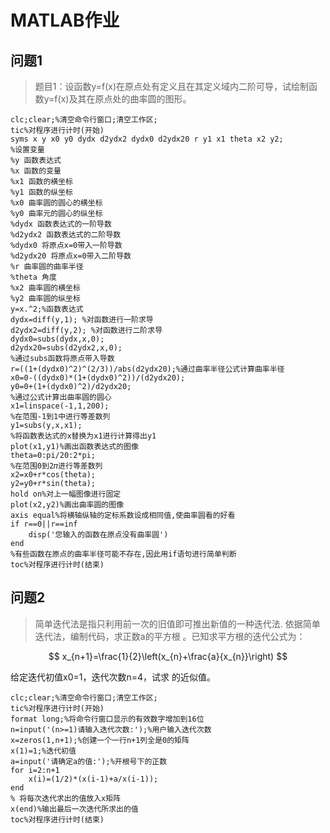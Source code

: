# MATLAB作业
## 问题1
> 题目1：设函数y=f(x)在原点处有定义且在其定义域内二阶可导，试绘制函数y=f(x)及其在原点处的曲率圆的图形。

```
clc;clear;%清空命令行窗口;清空工作区;
tic%对程序进行计时(开始)
syms x y x0 y0 dydx d2ydx2 dydx0 d2ydx20 r y1 x1 theta x2 y2;
%设置变量
%y 函数表达式
%x 函数的变量
%x1 函数的横坐标
%y1 函数的纵坐标
%x0 曲率圆的圆心的横坐标
%y0 曲率元的圆心的纵坐标
%dydx 函数表达式的一阶导数
%d2ydx2 函数表达式的二阶导数
%dydx0 将原点x=0带入一阶导数
%d2ydx20 将原点x=0带入二阶导数
%r 曲率圆的曲率半径
%theta 角度
%x2 曲率圆的横坐标
%y2 曲率圆的纵坐标
y=x.^2;%函数表达式
dydx=diff(y,1); %对函数进行一阶求导
d2ydx2=diff(y,2); %对函数进行二阶求导
dydx0=subs(dydx,x,0); 
d2ydx20=subs(d2ydx2,x,0);
%通过subs函数将原点带入导数
r=((1+(dydx0)^2)^(2/3))/abs(d2ydx20);%通过曲率半径公式计算曲率半径
x0=0-((dydx0)*(1+(dydx0)^2))/(d2ydx20);
y0=0+(1+(dydx0)^2)/d2ydx20;
%通过公式计算出曲率圆的圆心
x1=linspace(-1,1,200);
%在范围-1到1中进行等差数列
y1=subs(y,x,x1);
%将函数表达式的x替换为x1进行计算得出y1
plot(x1,y1)%画出函数表达式的图像
theta=0:pi/20:2*pi;
%在范围0到2𝜋进行等差数列
x2=x0+r*cos(theta);
y2=y0+r*sin(theta);
hold on%对上一幅图像进行固定
plot(x2,y2)%画出曲率圆的图像
axis equal%将横轴纵轴的定标系数设成相同值,使曲率圆看的好看
if r==0||r==inf
    disp('您输入的函数在原点没有曲率圆')
end
%有些函数在原点的曲率半径可能不存在,因此用if语句进行简单判断
toc%对程序进行计时(结束)
```

## 问题2
>简单迭代法是指只利用前一次的旧值即可推出新值的一种迭代法.
依据简单迭代法，编制代码，求正数a的平方根 。已知求平方根的迭代公式为： 

$$
x_{n+1}=\frac{1}{2}\left(x_{n}+\frac{a}{x_{n}}\right)
$$

给定迭代初值x0=1，迭代次数n=4，试求 的近似值。

```
clc;clear;%清空命令行窗口;清空工作区;
tic%对程序进行计时(开始)
format long;%将命令行窗口显示的有效数字增加到16位
n=input('(n>=1)请输入迭代次数:');%用户输入迭代次数
x=zeros(1,n+1);%创建一个一行n+1列全是0的矩阵
x(1)=1;%迭代初值
a=input('请确定a的值:');%开根号下的正数
for i=2:n+1
    x(i)=(1/2)*(x(i-1)+a/x(i-1));
end
% 将每次迭代求出的值放入x矩阵
x(end)%输出最后一次迭代所求出的值
toc%对程序进行计时(结束)
```
